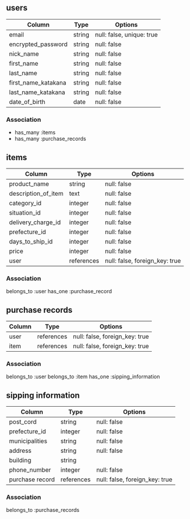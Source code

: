 ## users

|Column              |Type                   |Options                    |
|--------------------|-----------------------|---------------------------|
| email              | string                | null: false, unique: true |
| encrypted_password | string                | null: false               |
| nick_name          | string                | null: false               |
| first_name         | string                | null: false               |
| last_name          | string                | null: false               |
| first_name_katakana| string                | null: false               |
| last_name_katakana | string                | null: false               |
| date_of_birth      | date                  | null: false               |



### Association
* has_many :items
* has_many :purchase_records

## items

|Column              |Type        |Options                         |
|--------------------|------------|--------------------------------|
| product_name       | string     | null: false                    |
| description_of_item| text       | null: false                    |
| category_id        | integer    | null: false                    |
| situation_id       | integer    | null: false                    |
| delivery_charge_id | integer    | null: false                    |
| prefecture_id      | integer    | null: false                    |
| days_to_ship_id    | integer    | null: false                    |
| price              | integer    | null: false                    |
| user               | references | null: false, foreign_key: true |

### Association
belongs_to :user
has_one :purchase_record

## purchase records

|Column               |Type        |Options                         |
|---------------------|------------|--------------------------------|
| user                | references | null: false, foreign_key: true |
| item                | references | null: false, foreign_key: true |


### Association
belongs_to :user
belongs_to :item
has_one :sipping_information

## sipping information

|Column           |Type        |Options                         |
|-----------------|------------|--------------------------------|
| post_cord       | string     | null: false                    |
| prefecture_id   | integer    | null: false                    |
| municipalities  | string     | null: false                    |
| address         | string     | null: false                    |
| building        | string     |                                |
| phone_number    | integer    | null: false                    |
| purchase record | references | null: false, foreign_key: true |


### Association

belongs_to :purchase_records